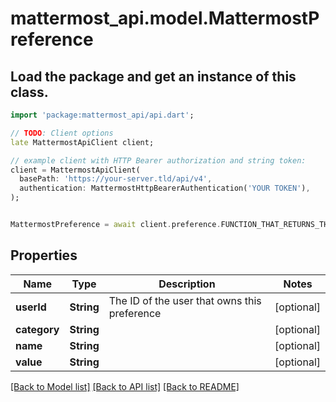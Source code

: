 # mattermost_api.model.MattermostPreference

## Load the package and get an instance of this class.
```dart
import 'package:mattermost_api/api.dart';

// TODO: Client options
late MattermostApiClient client;

// example client with HTTP Bearer authorization and string token:
client = MattermostApiClient(
  basePath: 'https://your-server.tld/api/v4',
  authentication: MattermostHttpBearerAuthentication('YOUR TOKEN'),
);


MattermostPreference = await client.preference.FUNCTION_THAT_RETURNS_THIS_CLASS();

```

## Properties
Name | Type | Description | Notes
------------ | ------------- | ------------- | -------------
**userId** | **String** | The ID of the user that owns this preference | [optional] 
**category** | **String** |  | [optional] 
**name** | **String** |  | [optional] 
**value** | **String** |  | [optional] 

[[Back to Model list]](../GENERATED_README.md#documentation-for-models) [[Back to API list]](../GENERATED_README.md#documentation-for-api-endpoints) [[Back to README]](../GENERATED_README.md)


